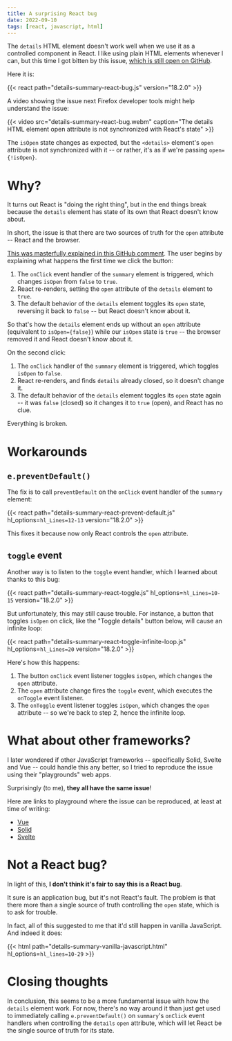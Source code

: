 ```yaml
---
title: A surprising React bug
date: 2022-09-10
tags: [react, javascript, html]
---
```


The `details` HTML element doesn't work well when we use it as a controlled
component in React. I like using plain HTML elements whenever I can, but this
time I got bitten by this issue, [which is still open on
GitHub](https://github.com/facebook/react/issues/15486).

Here it is:

{{< react path="details-summary-react-bug.js" version="18.2.0" >}}

A video showing the issue next Firefox developer tools might help understand
the issue:

{{< video src="details-summary-react-bug.webm" caption="The details HTML element open attribute is not synchronized with React's state" >}}

The `isOpen` state changes as expected, but the `<details>` element's `open`
attribute is not synchronized with it -- or rather, it's as if we're passing
`open={!isOpen}`.

# Why?

It turns out React is "doing the right thing", but in the end things break
because the `details` element has state of its own that React doesn't know
about.

In short, the issue is that there are two sources of truth for the `open`
attribute -- React and the browser.

[This was masterfully explained in this GitHub
comment](https://github.com/facebook/react/issues/15486#issuecomment-873516817).
The user begins by explaining what happens the first time we click the button:

1. The `onClick` event handler of the `summary` element is triggered, which
   changes `isOpen` from `false` to `true`.
2. React re-renders, setting the `open` attribute of the `details` element to
   `true`.
3. The default behavior of the `details` element toggles its `open` state,
   reversing it back to `false` -- but React doesn't know about it.

So that's how the `details` element ends up without an `open` attribute
(equivalent to `isOpen={false}`) while our `isOpen` state is `true` -- the
browser removed it and React doesn't know about it.

On the second click:

1. The `onClick` handler of the `summary` element is triggered, which toggles
   `isOpen` to `false`.
2. React re-renders, and finds `details` already closed, so it doesn't change
   it.
3. The default behavior of the `details` element toggles its `open` state again
   -- it was `false` (closed) so it changes it to `true` (open), and React has
   no clue.

Everything is broken.

# Workarounds

## `e.preventDefault()`

The fix is to call `preventDefault` on the `onClick` event handler of the
`summary` element:

{{< react path="details-summary-react-prevent-default.js" hl_options=`hl_Lines=12-13` version="18.2.0" >}}

This fixes it because now only React controls the `open` attribute.

## `toggle` event

Another way is to listen to the `toggle` event handler, which I learned about
thanks to this bug:

{{< react path="details-summary-react-toggle.js" hl_options=`hl_Lines=10-15` version="18.2.0" >}}

But unfortunately, this may still cause trouble. For instance, a button that
toggles `isOpen` on click, like the "Toggle details" button below, will cause
an infinite loop:

{{< react path="details-summary-react-toggle-infinite-loop.js" hl_options=`hl_Lines=20` version="18.2.0" >}}

Here's how this happens:

1. The button `onClick` event listener toggles `isOpen`, which changes the
   `open` attribute.
2. The `open` attribute change fires the `toggle` event, which executes the
   `onToggle` event listener.
3. The `onToggle` event listener toggles `isOpen`, which changes the `open`
   attribute -- so we're back to step 2, hence the infinite loop.

# What about other frameworks?

I later wondered if other JavaScript frameworks -- specifically Solid, Svelte
and Vue -- could handle this any better, so I tried to reproduce the issue
using their "playgrounds" web apps.

Surprisingly (to me), **they all have the same issue**!

Here are links to playground where the issue can be reproduced, at least at
time of writing:

- [Vue][vue-playground-url]
- [Solid][solid-playground-url]
- [Svelte][svelte-playground-url]

# Not a React bug?

In light of this, **I don't think it's fair to say this is a React bug**.

It sure is an application bug, but it's not React's fault. The problem is that
there more than a single source of truth controlling the `open` state, which is
to ask for trouble.

In fact, all of this suggested to me that it'd still happen in vanilla
JavaScript. And indeed it does:

{{< html path="details-summary-vanilla-javascript.html" hl_options=`hl_lines=10-29` >}}

# Closing thoughts

In conclusion, this seems to be a more fundamental issue with how the `details`
element work. For now, there's no way around it than just get used to
immediately calling `e.preventDefault()` on `summary`'s `onClick` event
handlers when controlling the `details` `open` attribute, which will let React
be the single source of truth for its state.

[vue-playground-url]: https://sfc.vuejs.org/#eNp9Ub1OwzAQfpXDS1qpiSU6EaWlSCxMDF29hORaQv0n2ylCUd6dcxJKKFIn6/z9+tyxJ2uzc4ssZ4WvXGMDeAyt3QrdKGtcgA4cHqCHgzMKEqImQgtdGe0DNP7VooZNpCwOpfS4/AWDOR4lvvxQFkvYbKETGiZZdi5li4TczWehe6ELPnahFjQEVFaWAWkCKLwt9XYfaM6h66YGj5AYOhPIIamk8VgnfU8ukRs9SFdjKBvpIY/EjWCjUrDBNfq2SpXuC3aVbKoTEeb9LzSA/cibVHySTSkAz2PMEMmnTAILfnkFW7FxtakqbfbhjablD3uhUgPgBaO3jX6C0crjLNh7CNbnnLfano5ZZRTfEcZdq0OjMK2N2q2z+2z9wOvGh/l9hl6lb858enSUKNhqZs7p8owudahrdOhuhl1x/wReYf9CYyZ9bs/6b1lx2Hs=

[solid-playground-url]: https://playground.solidjs.com/?version=1.4.1#NobwRAdghgtgpmAXGGUCWEwBowBcCeADgsrgM4Ae2YZA9gK4BOAxiWGjIbY7gAQi9GcCABM4jXgF9eAM0a0YvADo1aAGzQiAtACsyAegDucAEYqA3EogcuPfr2ZCouOAGU0Ac2hqps+YpU6DW09CysrGXoIZlw0WgheAGEGCBdGAAoASn4rXgd4sj5gNDIAeWIILF4yOFwASTKKgF1eAF4HJxd3Lyg1dJlemszLBPyIQt5cWg8PNTgG8uE23iy2gD5q2oWK9IBCEsWILOHw0aFcJgT03LzeAB41m9v7skIoCDXXXGc4RH4DnbZAD8vAA5LQKqDeH9Qcw1LQaiJQZI7vpXu8Nqdnnk7mJvmg1GReBDhK0QADhFlJI9RtiXvQYKhGPhiRBEhpmABrMlTGZzbbCalPOnVBlM-DC56oshiqDMmmS24AEVq6EJitReLVZBpUv0ut4JwgklOQlE4nSq1aGzuySiaV4+qqIlozAZwlwADoPLUAKJzeCpABC+DqImuYCghEIKkyuyNYEkTSAA

[svelte-playground-url]: https://svelte.dev/repl/ad0d7f727ee14f069d53503a6ae32709?version=3.50.1
